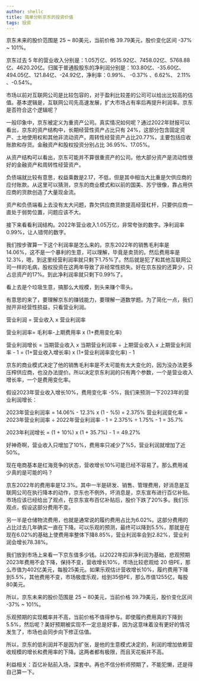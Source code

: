 ```yaml
---
author: shellc
title: 简单分析京东的投资价值
tags: 投资
---
```


京东未来的股价范围是 25 ~ 80美元，当前价格 39.79美元，股价变化区间 -37% ~ 101%。

<!--more-->

京东过去 5 年的营业收入分别是：1.05万亿、9515.92亿、7458.02亿、5768.88亿、4620.20亿。归属于普通股股东的净利润分别是：103.80亿、-35.60亿、494.05亿、121.84亿、-24.92亿，净利率：0.99%、	-0.37%	、6.62%、	2.11%	、-0.54%。

市场以前对互联网公司是比较包容的，对于盈利比较差的公司可以给出比较高的估值。基本逻辑是，互联网公司先高速发展，扩大市场占有率后再提升利润率。京东是否符合这个逻辑呢？

一般印象中，京东被定义为重资产公司。真实情况如何呢？通过2022年财报可以看出，京东的资产结构中，长期经营性资产占比只有 24%，这部分包含固定资产、土地使用权和其他非流动资产。周转性经营资产占比20.77%，主要包括应收账款和存货。金融资产和股权投资分别占比 36.95%、17.05%。

从资产结构可以看出，京东可能并不算很重资产的公司。他大部分资产是流动性很好的金融资产和周转性经营资产。

负债端就比较有意思，权益乘数是2.17，不低，但是其中相当大比重是欠供应商的应付账款。从这里可以猜测，京东的商业模式和以前的国美、苏宁很像，靠占用供应商的货款创造了大量现金流。

资产和负债端看上去没有太大问题，靠欠供应商货款提高经营杠杆，只要供应商一直处于弱势位置，问题应该不大。

接下来看看利润结构。2022年营业收入1.05万亿，非常夸张的数字。净利润率0.99%，让人错愕的数字。

我们按步骤算一下这个利润率是怎么来的。京东2022年的销售毛利率是 14.06%，这不是一个暴利的生意，可以理解，毕竟是卖货的。然后费用率是12.3%，嗯，到这里经营利润率就只剩下1.75%了。然后就是犯了和其他互联网公司一样的毛病，股权投资在这两年导致了非经常性损失。好在京东投的还算少，只占总资产的17%。到此净利润率就只剩下0.99%了。


看上去是个垃圾生意，搞那么大规模，到头来赚个零头。

有意思的来了，要理解京东的赚钱能力，要理解一道数学题。为了简化一点，我们抛开非经营性损益，只看营业利润。

营业利润 = 营业收入 x 营业利润率

营业利润率= 毛利率-上期费用率 x (1+费用变化率)

营业利润增长 = 当期营业收入 x 当期营业利润率 ÷ 上期营业收入 x 上期营业利润率 - 1
                       = (1+营业收入增长率) x (1+营业利润率变化率) - 1

京东的商业模式决定了他的销售毛利率是不太可能有太大变化的，因为没办法更多压榨供应商，也没办法提价。所以决定京东利润的只有两个参数，一个是营业收入增长率，一个是费用变化率。

假设2023年营业收入增长10%，费用变化率 -5%，我们来预测一下2023年的营业利润增长：

2023年营业利润率 = 14.06% - 12.3% x (1 - %5) = 2.375%
营业利润变化率 = 2023年营业利润率 ÷ 2022年营业利润率 - 1 = 2.375% ÷ 1.75% - 1 = 35.7%

2023年利润增长 = (1 + 10%) x (1 + 35.7%) - 1 = 49.27%

好神奇啊，营业收入只增加了10%，费用率只减少了%5，营业利润就增加了近 50%。


现在电商基本是红海竞争的状态，营收增长10%可能已经不容易了。那么费用减少真的是可能的吗？

京东2022年的费用率是12.3%。其中一半是研发、销售、管理费用，好消息是互联网公司在执行降本的动作，京东也不例外，坏消息是，京东宣布进行百亿补贴。市场应该已经给出了观点，在京东宣布百亿补贴后，股价下跌了20%多。我们乐观点，假设这部分费用不变。

另一半是仓储物流费用，也就是通常说的履约费用占比为6.02%。这部分费用的占比过去几年确实一直在下降。可以乐观的预测，最终可以降到5.5%，那就是在现在6.02%的基础上使费用率整体下降8.85%，营业利润率会到2.82%，营业利润会增长78.38%。

我们放到市场上来看一下京东值多少钱。以2022年扣非净利润为基础，悲观预期2023年费用不会下降，保持不变，营收增长10%，市场比较悲观给 20 倍PE，那么市值为402亿美元，每股25美元。如果乐观估计营收增长10%，履约费用下降到5.5%，其他费用不变，市场极度乐观，给到35倍PE，那么市值1255亿，每股80美元。

所以，京东未来的股价范围是 25 ~ 80美元，当前价格 39.79美元，股价变化区间 -37% ~ 101%。

乐观预期的实现概率并不高，当前价格不值得参与。即使履约费用真的下降到5.5%，然后呢？美好预期被实现不一定总是好事，因为这意味着没有更好的情况发生了，市场也会同步向下修正估值。


所以，京东的低利润并不是因为扩张，是他的生意模式决定的，利润的增加依赖营收规模的增长和费用率的下降。这两者都有极限，而且天花板并不高。

利益相关：百亿补贴前入场，深套中。再也不信分析师预期了，不能犯懒，还是得自己算一下。